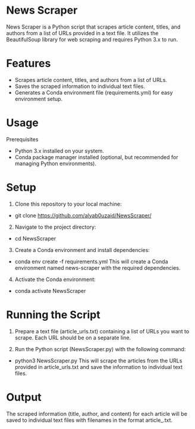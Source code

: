 # News Scraper

News Scraper is a Python script that scrapes article content, titles, and authors from a list of URLs provided in a text file. It utilizes the BeautifulSoup library for web scraping and requires Python 3.x to run.

# Features
- Scrapes article content, titles, and authors from a list of URLs.
- Saves the scraped information to individual text files.
- Generates a Conda environment file (requirements.yml) for easy environment setup.

# Usage
Prerequisites
- Python 3.x installed on your system.
- Conda package manager installed (optional, but recommended for managing Python environments).

# Setup
1. Clone this repository to your local machine:

- git clone https://github.com/alyab0uzaid/NewsScraper/

2. Navigate to the project directory:

- cd NewsScraper

3. Create a Conda environment and install dependencies:

- conda env create -f requirements.yml
This will create a Conda environment named news-scraper with the required dependencies.

4. Activate the Conda environment:


- conda activate NewsScraper

# Running the Script
1. Prepare a text file (article_urls.txt) containing a list of URLs you want to scrape. Each URL should be on a separate line.

2. Run the Python script (NewsScraper.py) with the following command:
- python3 NewsScraper.py
This will scrape the articles from the URLs provided in article_urls.txt and save the information to individual text files.

# Output
The scraped information (title, author, and content) for each article will be saved to individual text files with filenames in the format article_<index>.txt.

